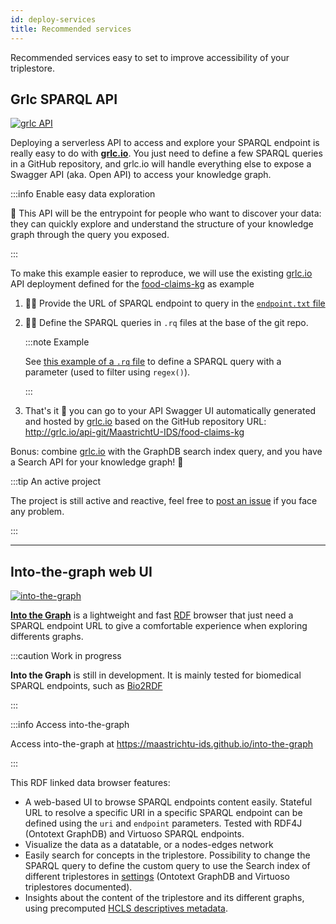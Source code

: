```yaml
---
id: deploy-services
title: Recommended services
---
```


Recommended services easy to set to improve accessibility of your triplestore.

## Grlc SPARQL API

[![grlc API](https://img.shields.io/github/stars/CLARIAH/grlc?label=GitHub&style=social)](https://github.com/CLARIAH/grlc)

Deploying a serverless API to access and explore your SPARQL endpoint is really easy to do with **[grlc.io](http://grlc.io/)**. You just need to define a few SPARQL queries in a GitHub repository, and grlc.io will handle everything else to expose a Swagger API (aka. Open API) to access your knowledge graph. 

:::info Enable easy data exploration

🧭 This API will be the entrypoint for people who want to discover your data: they can quickly explore and understand the structure of your knowledge graph through the query you exposed.

:::

To make this example easier to reproduce, we will use the existing [grlc.io](http://grlc.io/) API deployment defined for the [food-claims-kg](https://github.com/MaastrichtU-IDS/food-claims-kg) as example

1. 👩‍💻 Provide the URL of SPARQL endpoint to query in the [`endpoint.txt` file](https://github.com/MaastrichtU-IDS/food-claims-kg/blob/master/endpoint.txt)

2. 👨‍💻 Define the SPARQL queries in `.rq` files at the base of the git repo.

   :::note Example

   See [this example of a `.rq` file](https://github.com/MaastrichtU-IDS/food-claims-kg/blob/master/get-claims-for-food.rq) to define a SPARQL query with a parameter (used to filter using `regex()`).

   :::

3. That's it 🤯 you can go to your API Swagger UI automatically generated and hosted by [grlc.io](http://grlc.io/) based on the GitHub repository URL: http://grlc.io/api-git/MaastrichtU-IDS/food-claims-kg

Bonus: combine [grlc.io](https://github.com/MaastrichtU-IDS/food-claims-kg) with the GraphDB search index query, and you have a Search API for your knowledge graph! 🔎

:::tip An active project

The project is still active and reactive, feel free to [post an issue](https://github.com/CLARIAH/grlc/issues) if you face any problem.

:::

---

## Into-the-graph web UI

[![into-the-graph](https://img.shields.io/github/stars/MaastrichtU-IDS/into-the-graph?label=GitHub&style=social)](https://github.com/MaastrichtU-IDS/into-the-graph)

[**Into the Graph**](https://github.com/MaastrichtU-IDS/into-the-graph/tree/typescript-rewrite) is a lightweight and fast [RDF](https://www.w3.org/RDF/) browser that just need a SPARQL endpoint URL to give a comfortable experience when exploring differents graphs.

:::caution Work in progress

**Into the Graph** is still in development. It is mainly tested for biomedical SPARQL endpoints, such as [Bio2RDF](https://bio2rdf.org)

:::

:::info Access into-the-graph

Access into-the-graph at https://maastrichtu-ids.github.io/into-the-graph

:::

This RDF linked data browser features:

- A web-based UI to browse SPARQL endpoints content easily. Stateful  URL to resolve a specific URI in a specific SPARQL endpoint can be  defined using the `uri` and `endpoint` parameters. Tested with RDF4J (Ontotext GraphDB) and Virtuoso SPARQL endpoints.
- Visualize the data as a datatable, or a nodes-edges network
- Easily search for concepts in the triplestore. Possibility to change the SPARQL query to define the custom query to use the Search index of  different triplestores in [settings](http://trek.semanticscience.org/settings) (Ontotext GraphDB and Virtuoso triplestores documented).
- Insights about the content of the triplestore and its different graphs, using precomputed [HCLS descriptives metadata](https://www.w3.org/TR/hcls-dataset/).
